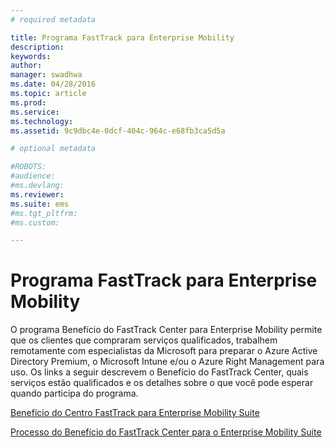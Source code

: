 ```yaml
---
# required metadata

title: Programa FastTrack para Enterprise Mobility
description:
keywords:
author: 
manager: swadhwa
ms.date: 04/28/2016
ms.topic: article
ms.prod:
ms.service:
ms.technology:
ms.assetid: 9c9dbc4e-0dcf-404c-964c-e68fb3ca5d5a

# optional metadata

#ROBOTS:
#audience:
#ms.devlang:
ms.reviewer: 
ms.suite: ems
#ms.tgt_pltfrm:
#ms.custom:

---
```


# Programa FastTrack para Enterprise Mobility
O programa Benefício do FastTrack Center para Enterprise Mobility permite que os clientes que compraram serviços qualificados, trabalhem remotamente com especialistas da Microsoft para preparar o Azure Active Directory Premium, o Microsoft Intune e/ou o Azure Right Management para uso. Os links a seguir descrevem o Benefício do FastTrack Center, quais serviços estão qualificados e os detalhes sobre o que você pode esperar quando participa do programa.

[Benefício do Centro FastTrack para Enterprise Mobility Suite](fasttrack-center-benefit-for-enterprise-mobility-suite-ems.md)

[Processo do Benefício do FastTrack Center para o Enterprise Mobility Suite](fasttrack-center-benefit-process-for-enterprise-mobility-suite-ems.md)





<!--HONumber=Apr16_HO2-->


